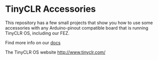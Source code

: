 # TinyCLR Accessories

This repository has a few small projects that show you how to use some accessories with any Arduino-pinout compatible board that is running TinyCLR OS, including our FEZ.

Find more info on our [docs](http://docs.ghielectronics.com/tinyclr/accessories/intro.html)

The TinyCLR OS website http://www.tinyclr.com/
